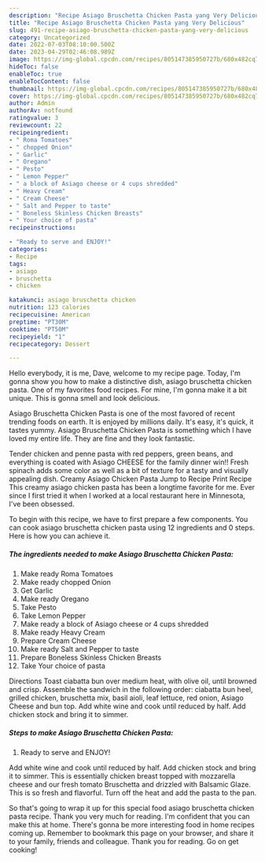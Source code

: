 ```yaml
---
description: "Recipe Asiago Bruschetta Chicken Pasta yang Very Delicious"
title: "Recipe Asiago Bruschetta Chicken Pasta yang Very Delicious"
slug: 491-recipe-asiago-bruschetta-chicken-pasta-yang-very-delicious
category: Uncategorized
date: 2022-07-03T08:10:00.500Z
date: 2023-04-29T02:46:08.989Z
image: https://img-global.cpcdn.com/recipes/805147385950727b/680x482cq70/asiago-bruschetta-chicken-pasta-recipe-main-photo.jpg
hideToc: false
enableToc: true
enableTocContent: false
thumbnail: https://img-global.cpcdn.com/recipes/805147385950727b/680x482cq70/asiago-bruschetta-chicken-pasta-recipe-main-photo.jpg
cover: https://img-global.cpcdn.com/recipes/805147385950727b/680x482cq70/asiago-bruschetta-chicken-pasta-recipe-main-photo.jpg
author: Admin
authorAv: notfound
ratingvalue: 3
reviewcount: 22
recipeingredient:
- " Roma Tomatoes"
- " chopped Onion"
- " Garlic"
- " Oregano"
- " Pesto"
- " Lemon Pepper"
- " a block of Asiago cheese or 4 cups shredded"
- " Heavy Cream"
- " Cream Cheese"
- " Salt and Pepper to taste"
- " Boneless Skinless Chicken Breasts"
- " Your choice of pasta"
recipeinstructions:

- "Ready to serve and ENJOY!"
categories:
- Recipe
tags:
- asiago
- bruschetta
- chicken

katakunci: asiago bruschetta chicken 
nutrition: 123 calories
recipecuisine: American
preptime: "PT30M"
cooktime: "PT50M"
recipeyield: "1"
recipecategory: Dessert

---
```



Hello everybody, it is me, Dave, welcome to my recipe page. Today, I'm gonna show you how to make a distinctive dish, asiago bruschetta chicken pasta. One of my favorites food recipes. For mine, I'm gonna make it a bit unique. This is gonna smell and look delicious.

Asiago Bruschetta Chicken Pasta is one of the most favored of recent trending foods on earth. It is enjoyed by millions daily. It's easy, it's quick, it tastes yummy. Asiago Bruschetta Chicken Pasta is something which I have loved my entire life. They are fine and they look fantastic.

Tender chicken and penne pasta with red peppers, green beans, and everything is coated with Asiago CHEESE for the family dinner win!! Fresh spinach adds some color as well as a bit of texture for a tasty and visually appealing dish. Creamy Asiago Chicken Pasta Jump to Recipe Print Recipe This creamy asiago chicken pasta has been a longtime favorite for me. Ever since I first tried it when I worked at a local restaurant here in Minnesota, I&#39;ve been obsessed.


To begin with this recipe, we have to first prepare a few components. You can cook asiago bruschetta chicken pasta using 12 ingredients and 0 steps. Here is how you can achieve it.

<!--inarticleads1-->

##### The ingredients needed to make Asiago Bruschetta Chicken Pasta:

1. Make ready  Roma Tomatoes
1. Make ready  chopped Onion
1. Get  Garlic
1. Make ready  Oregano
1. Take  Pesto
1. Take  Lemon Pepper
1. Make ready  a block of Asiago cheese or 4 cups shredded
1. Make ready  Heavy Cream
1. Prepare  Cream Cheese
1. Make ready  Salt and Pepper to taste
1. Prepare  Boneless Skinless Chicken Breasts
1. Take  Your choice of pasta


Directions Toast ciabatta bun over medium heat, with olive oil, until browned and crisp. Assemble the sandwich in the following order: ciabatta bun heel, grilled chicken, bruschetta mix, basil aioli, leaf lettuce, red onion, Asiago Cheese and bun top. Add white wine and cook until reduced by half. Add chicken stock and bring it to simmer. 

<!--inarticleads2-->

##### Steps to make Asiago Bruschetta Chicken Pasta:


1. Ready to serve and ENJOY!

Add white wine and cook until reduced by half. Add chicken stock and bring it to simmer. This is essentially chicken breast topped with mozzarella cheese and our fresh tomato Bruschetta and drizzled with Balsamic Glaze. This is so fresh and flavorful. Turn off the heat and add the pasta to the pan. 

So that's going to wrap it up for this special food asiago bruschetta chicken pasta recipe. Thank you very much for reading. I'm confident that you can make this at home. There's gonna be more interesting food in home recipes coming up. Remember to bookmark this page on your browser, and share it to your family, friends and colleague. Thank you for reading. Go on get cooking!
